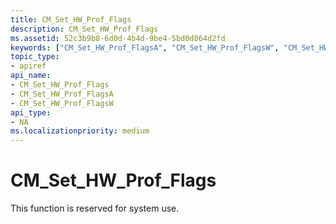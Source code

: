```yaml
---
title: CM_Set_HW_Prof_Flags
description: CM_Set_HW_Prof_Flags
ms.assetid: 52c3b9b8-6d0d-4b4d-9be4-5bd0d864d2fd
keywords: ["CM_Set_HW_Prof_FlagsA", "CM_Set_HW_Prof_FlagsW", "CM_Set_HW_Prof_Flags Device and Driver Installation"]
topic_type:
- apiref
api_name:
- CM_Set_HW_Prof_Flags
- CM_Set_HW_Prof_FlagsA
- CM_Set_HW_Prof_FlagsW
api_type:
- NA
ms.localizationpriority: medium
---
```


# CM_Set_HW_Prof_Flags

This function is reserved for system use.


 

 





